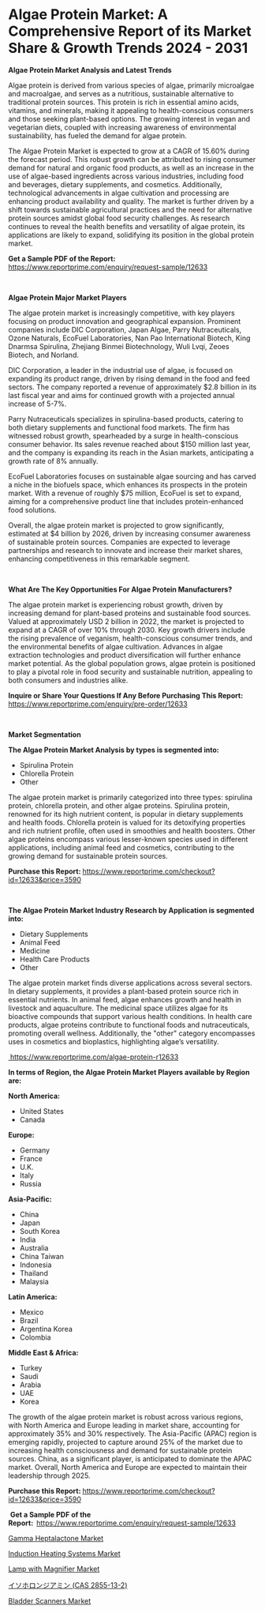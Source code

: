 <p><h1>Algae Protein Market: A Comprehensive Report of its Market Share & Growth Trends 2024 - 2031</h1></p><p><strong>Algae Protein Market Analysis and Latest Trends</strong></p>
<p><p>Algae protein is derived from various species of algae, primarily microalgae and macroalgae, and serves as a nutritious, sustainable alternative to traditional protein sources. This protein is rich in essential amino acids, vitamins, and minerals, making it appealing to health-conscious consumers and those seeking plant-based options. The growing interest in vegan and vegetarian diets, coupled with increasing awareness of environmental sustainability, has fueled the demand for algae protein.</p><p>The Algae Protein Market is expected to grow at a CAGR of 15.60% during the forecast period. This robust growth can be attributed to rising consumer demand for natural and organic food products, as well as an increase in the use of algae-based ingredients across various industries, including food and beverages, dietary supplements, and cosmetics. Additionally, technological advancements in algae cultivation and processing are enhancing product availability and quality. The market is further driven by a shift towards sustainable agricultural practices and the need for alternative protein sources amidst global food security challenges. As research continues to reveal the health benefits and versatility of algae protein, its applications are likely to expand, solidifying its position in the global protein market.</p></p>
<p><strong>Get a Sample PDF of the Report:&nbsp;</strong> <a href="https://www.reportprime.com/enquiry/request-sample/12633">https://www.reportprime.com/enquiry/request-sample/12633</a></p>
<p>&nbsp;</p>
<p><strong>Algae Protein Major Market Players</strong></p>
<p><p>The algae protein market is increasingly competitive, with key players focusing on product innovation and geographical expansion. Prominent companies include DIC Corporation, Japan Algae, Parry Nutraceuticals, Ozone Naturals, EcoFuel Laboratories, Nan Pao International Biotech, King Dnarmsa Spirulina, Zhejiang Binmei Biotechnology, Wuli Lvqi, Zeoes Biotech, and Norland.</p><p>DIC Corporation, a leader in the industrial use of algae, is focused on expanding its product range, driven by rising demand in the food and feed sectors. The company reported a revenue of approximately $2.8 billion in its last fiscal year and aims for continued growth with a projected annual increase of 5-7%.</p><p>Parry Nutraceuticals specializes in spirulina-based products, catering to both dietary supplements and functional food markets. The firm has witnessed robust growth, spearheaded by a surge in health-conscious consumer behavior. Its sales revenue reached about $150 million last year, and the company is expanding its reach in the Asian markets, anticipating a growth rate of 8% annually.</p><p>EcoFuel Laboratories focuses on sustainable algae sourcing and has carved a niche in the biofuels space, which enhances its prospects in the protein market. With a revenue of roughly $75 million, EcoFuel is set to expand, aiming for a comprehensive product line that includes protein-enhanced food solutions.</p><p>Overall, the algae protein market is projected to grow significantly, estimated at $4 billion by 2026, driven by increasing consumer awareness of sustainable protein sources. Companies are expected to leverage partnerships and research to innovate and increase their market shares, enhancing competitiveness in this remarkable segment.</p></p>
<p>&nbsp;</p>
<p><strong>What Are The Key Opportunities For Algae Protein Manufacturers?</strong></p>
<p><p>The algae protein market is experiencing robust growth, driven by increasing demand for plant-based proteins and sustainable food sources. Valued at approximately USD 2 billion in 2022, the market is projected to expand at a CAGR of over 10% through 2030. Key growth drivers include the rising prevalence of veganism, health-conscious consumer trends, and the environmental benefits of algae cultivation. Advances in algae extraction technologies and product diversification will further enhance market potential. As the global population grows, algae protein is positioned to play a pivotal role in food security and sustainable nutrition, appealing to both consumers and industries alike.</p></p>
<p><strong>Inquire or Share Your Questions If Any Before Purchasing This Report:</strong> <a href="https://www.reportprime.com/enquiry/pre-order/12633">https://www.reportprime.com/enquiry/pre-order/12633</a></p>
<p>&nbsp;</p>
<p><strong>Market Segmentation</strong></p>
<p><strong>The Algae Protein Market Analysis by types is segmented into:</strong></p>
<p><ul><li>Spirulina Protein</li><li>Chlorella Protein</li><li>Other</li></ul></p>
<p><p>The algae protein market is primarily categorized into three types: spirulina protein, chlorella protein, and other algae proteins. Spirulina protein, renowned for its high nutrient content, is popular in dietary supplements and health foods. Chlorella protein is valued for its detoxifying properties and rich nutrient profile, often used in smoothies and health boosters. Other algae proteins encompass various lesser-known species used in different applications, including animal feed and cosmetics, contributing to the growing demand for sustainable protein sources.</p></p>
<p><strong>Purchase this Report:&nbsp;</strong><a href="https://www.reportprime.com/checkout?id=12633&price=3590">https://www.reportprime.com/checkout?id=12633&price=3590</a></p>
<p>&nbsp;</p>
<p><strong>The Algae Protein Market Industry Research by Application is segmented into:</strong></p>
<p><ul><li>Dietary Supplements</li><li>Animal Feed</li><li>Medicine</li><li>Health Care Products</li><li>Other</li></ul></p>
<p><p>The algae protein market finds diverse applications across several sectors. In dietary supplements, it provides a plant-based protein source rich in essential nutrients. In animal feed, algae enhances growth and health in livestock and aquaculture. The medicinal space utilizes algae for its bioactive compounds that support various health conditions. In health care products, algae proteins contribute to functional foods and nutraceuticals, promoting overall wellness. Additionally, the "other" category encompasses uses in cosmetics and bioplastics, highlighting algae’s versatility.</p></p>
<p><a href="https://www.reportprime.com/algae-protein-r12633">&nbsp;https://www.reportprime.com/algae-protein-r12633</a></p>
<p><strong>In terms of Region, the Algae Protein Market Players available by Region are:</strong></p>
<p>
    <p> <strong> North America: </strong>
        <ul>
            <li>United States</li>
            <li>Canada</li>
        </ul>
        </p> 
    <p> <strong> Europe: </strong>
        <ul>
            <li>Germany</li>
            <li>France</li>
            <li>U.K.</li>
            <li>Italy</li>
            <li>Russia</li>
        </ul>
        </p> 
    <p> <strong> Asia-Pacific: </strong>
        <ul>
            <li>China</li>
            <li>Japan</li>
            <li>South Korea</li>
            <li>India</li>
            <li>Australia</li>
            <li>China Taiwan</li>
            <li>Indonesia</li>
            <li>Thailand</li>
            <li>Malaysia</li>
        </ul>
        </p> 
    <p> <strong> Latin America: </strong>
        <ul>
            <li>Mexico</li>
            <li>Brazil</li>
            <li>Argentina Korea</li>
            <li>Colombia</li>
        </ul>
        </p> 
    <p> <strong> Middle East & Africa: </strong>
        <ul>
            <li>Turkey</li>
            <li>Saudi</li>
            <li>Arabia</li>
            <li>UAE</li>
            <li>Korea</li>
        </ul>
    </p>
    </p>
<p><p>The growth of the algae protein market is robust across various regions, with North America and Europe leading in market share, accounting for approximately 35% and 30% respectively. The Asia-Pacific (APAC) region is emerging rapidly, projected to capture around 25% of the market due to increasing health consciousness and demand for sustainable protein sources. China, as a significant player, is anticipated to dominate the APAC market. Overall, North America and Europe are expected to maintain their leadership through 2025.</p></p>
<p><strong>Purchase this Report: </strong><a href="https://www.reportprime.com/checkout?id=12633&price=3590">https://www.reportprime.com/checkout?id=12633&price=3590</a></p>
<p>&nbsp;<strong>Get a Sample PDF of the Report:&nbsp;&nbsp;</strong><a href="https://www.reportprime.com/enquiry/request-sample/12633">https://www.reportprime.com/enquiry/request-sample/12633</a></p>
<p><strong></strong></p>
<p><p><a href="https://issuu.com/reportprime-2/docs/gamma-heptalactone-market-size-2030_32d09e7198d542">Gamma Heptalactone Market</a></p><p><a href="https://www.linkedin.com/pulse/induction-heating-systems-market-size-growth-industry-analysis-h5zne?trackingId=X38RSjuRQoqgfEXCfTzDHw%3D%3D">Induction Heating Systems Market</a></p><p><a href="https://www.linkedin.com/pulse/what-innovations-market-trends-shaping-lamp-magnifier-revidease-glf9e?trackingId=Os1G6eKJQo284jkeNODudA%3D%3D">Lamp with Magnifier Market</a></p><p><a href="https://medium.com/@manuelmann1976/isophorondiamine-cas-2855-13-2-market-%E3%81%AE%E3%82%B0%E3%83%AD%E3%83%BC%E3%83%90%E3%83%AB%E5%B8%82%E5%A0%B4%E6%A6%82%E8%A6%81%E3%81%AF-%E4%B8%96%E7%95%8C%E3%81%8A%E3%82%88%E3%81%B3%E4%B8%BB%E8%A6%81%E5%B8%82%E5%A0%B4%E3%81%AB%E3%81%8A%E3%81%91%E3%82%8B%E6%A5%AD%E7%95%8C%E3%81%AB%E5%BD%B1%E9%9F%BF%E3%82%92%E4%B8%8E%E3%81%88%E3%82%8B%E4%B8%BB%E8%A6%81%E3%81%AA%E3%83%88%E3%83%AC%E3%83%B3%E3%83%89%E3%81%AB%E3%81%A4%E3%81%84%E3%81%A6-%E7%8B%AC%E8%87%AA%E3%81%AE%E8%A6%96%E7%82%B9%E3%82%92%E6%8F%90%E4%BE%9B%E3%81%97%E3%81%BE%E3%81%99-b51c5bddee59">イソホロンジアミン (CAS 2855-13-2)</a></p><p><a href="https://medium.com/@michellegbleau0620/the-bladder-scanners-market-is-experiencing-higher-than-anticipated-demand-compared-to-d84eff452cb1">Bladder Scanners Market</a></p></p>